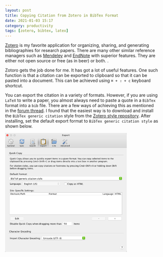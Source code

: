 ```yaml
---
layout: post
title: Copying Citation from Zotero in BibTex Format
date: 2021-01-03 15:17
category: productivity
tags: [zotero, bibtex, latex]
---
```


[Zotero](https://www.zotero.org/) is my favorite application for organizing, sharing, and generating bibliographies for research papers. There are many other similar reference managers such as [Mendeley](https://www.mendeley.com/download-desktop-new/) and [EndNote](https://endnote.com/) with superior features. They are either not open source or free (as in beer) or both. . 

Zotoro gets the job done for me. It has got a lot of useful features. One such function is that a citation can be exported to
clipboard so that it can be pasted into a document. This can be achieved using `⌘ + ⇧ + c` keyboard shortcut. 

You can export the citation in a variety of formats. However, if you are using `LaTeX` to write a paper, you almost always
need to paste a quote in a `BibTex` format into a `bib` file. There are a few ways of achieving this as mentioned in the [forum thread](https://forums.zotero.org/discussion/14300/copy-in-bibtex-format-how/). I found that the easiest way is to download and install the `BibTex generic citation` style from the [Zotero style repository](https://www.zotero.org/styles?q=bibtex). After installing, set the default export format to `BibTex generic citation style` as shown below.

<img src="../files/zotero-export-bibtex.png" width="400">
